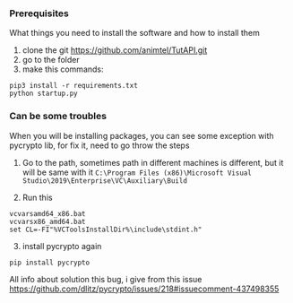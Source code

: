 ### Prerequisites

What things you need to install the software and how to install them

1) clone the git https://github.com/animtel/TutAPI.git
2) go to the folder
3) make this commands:
```
pip3 install -r requirements.txt
python startup.py
```

### Can be some troubles

When you will be installing packages, you can see some exception with pycrypto lib, for fix it, need to go throw the steps

1) Go to the path, sometimes path in different machines is different, but it will be same with it
`C:\Program Files (x86)\Microsoft Visual Studio\2019\Enterprise\VC\Auxiliary\Build`

2) Run this
```
vcvarsamd64_x86.bat
vcvarsx86_amd64.bat
set CL=-FI"%VCToolsInstallDir%\include\stdint.h"
```
3) install pycrypto again
```
pip install pycrypto
```

All info about solution this bug, i give from this issue https://github.com/dlitz/pycrypto/issues/218#issuecomment-437498355
